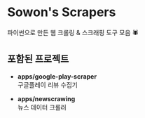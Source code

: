 # Sowon's Scrapers

파이썬으로 만든 웹 크롤링 & 스크래핑 도구 모음 🕷️  

## 포함된 프로젝트
- **apps/google-play-scraper**  
  구글플레이 리뷰 수집기

- **apps/newscrawing**  
  뉴스 데이터 크롤러
